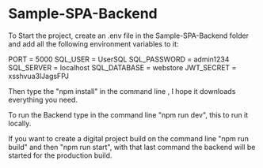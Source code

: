 # Sample-SPA-Backend

To Start the project, create an .env file in the Sample-SPA-Backend folder and add all the following environment variables to it:

PORT = 5000
SQL_USER = UserSQL
SQL_PASSWORD = admin1234
SQL_SERVER = localhost
SQL_DATABASE = webstore
JWT_SECRET = xsshvua3lJagsFPJ

Then type the "npm install" in the command line , I hope it downloads everything you need.

To run the Backend type in the command line "npm run dev", this to run it locally.

If you want to create a digital project build on the command line "npm run build" and then "npm run start", with that last command the backend will be started for the production build.
